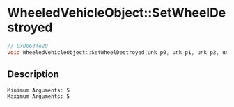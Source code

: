 # WheeledVehicleObject::SetWheelDestroyed
```c
// 0x00634e20
void WheeledVehicleObject::SetWheelDestroyed(unk p0, unk p1, unk p2, unk p3, unk p4)
```
## Description
```
Minimum Arguments: 5
Maximum Arguments: 5
```
